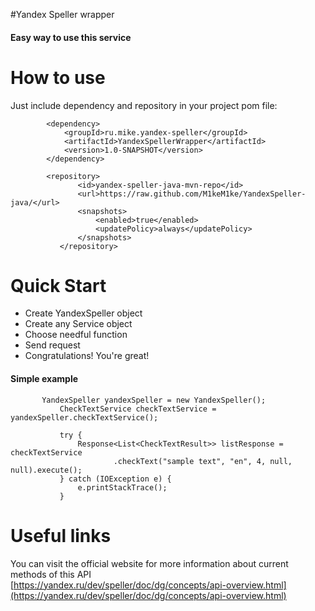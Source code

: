 #Yandex Speller wrapper  

#### Easy way to use this service  

# How to use  
Just include dependency and repository in your project pom file:
```
        <dependency>
            <groupId>ru.mike.yandex-speller</groupId>
            <artifactId>YandexSpellerWrapper</artifactId>
            <version>1.0-SNAPSHOT</version>
        </dependency>

        <repository>
               <id>yandex-speller-java-mvn-repo</id>
               <url>https://raw.github.com/M1keM1ke/YandexSpeller-java/</url>
               <snapshots>
                   <enabled>true</enabled>
                   <updatePolicy>always</updatePolicy>
               </snapshots>
           </repository>
``` 
# Quick Start  
- Create YandexSpeller object
- Create any Service object
- Choose needful function
- Send request
- Congratulations! You're great!

#### Simple example  
```
       YandexSpeller yandexSpeller = new YandexSpeller();
           CheckTextService checkTextService = yandexSpeller.checkTextService();
           
           try {
               Response<List<CheckTextResult>> listResponse = checkTextService
                       .checkText("sample text", "en", 4, null, null).execute();
           } catch (IOException e) {
               e.printStackTrace();
           }
```

# Useful links
You can visit the official website for more information about current methods of this API  
[https://yandex.ru/dev/speller/doc/dg/concepts/api-overview.html](https://yandex.ru/dev/speller/doc/dg/concepts/api-overview.html)